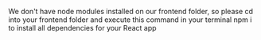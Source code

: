 We don't have node modules installed on our frontend folder, so please cd into your frontend folder and execute this command in your terminal
npm i
to install all dependencies for your React app
